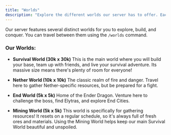 ```yaml
---
title: "Worlds"
description: "Explore the different worlds our server has to offer. Each one has a unique purpose and size."
---
```


Our server features several distinct worlds for you to explore, build, and conquer. You can travel between them using the `/worlds` command.

### Our Worlds:

*   **Survival World (30k x 30k)**
    This is the main world where you will build your base, team up with friends, and live your survival adventure. Its massive size means there's plenty of room for everyone!

*   **Nether World (10k x 10k)**
    The classic realm of fire and danger. Travel here to gather Nether-specific resources, but be prepared for a fight.

*   **End World (5k x 5k)**
    Home of the Ender Dragon. Venture here to challenge the boss, find Elytras, and explore End Cities.

*   **Mining World (5k x 5k)**
    This world is specifically for gathering resources! It resets on a regular schedule, so it's always full of fresh ores and materials. Using the Mining World helps keep our main Survival World beautiful and unspoiled.